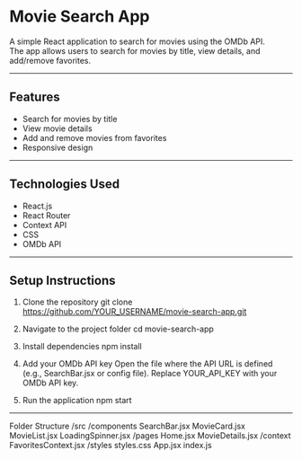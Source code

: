 # Movie Search App

A simple React application to search for movies using the OMDb API.  
The app allows users to search for movies by title, view details, and add/remove favorites.

---

## Features
- Search for movies by title
- View movie details
- Add and remove movies from favorites
- Responsive design

---

## Technologies Used
- React.js
- React Router
- Context API
- CSS
- OMDb API

---

## Setup Instructions

1. Clone the repository
git clone https://github.com/YOUR_USERNAME/movie-search-app.git

2. Navigate to the project folder
cd movie-search-app

3. Install dependencies
npm install

4. Add your OMDb API key
Open the file where the API URL is defined (e.g., SearchBar.jsx or config file).
Replace YOUR_API_KEY with your OMDb API key.

5. Run the application
npm start

---

Folder Structure
/src
  /components
    SearchBar.jsx
    MovieCard.jsx
    MovieList.jsx
    LoadingSpinner.jsx
  /pages
    Home.jsx
    MovieDetails.jsx
  /context
    FavoritesContext.jsx
  /styles
    styles.css
  App.jsx
  index.js
